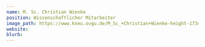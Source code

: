 ```yaml
---
name: M. Sc. Christian Wienke
position: Wissenschaftlicher Mitarbeiter
image_path: https://www.kneu.ovgu.de/M_Sc_+Christian+Wienke-height-1734-width-1181-p-2186/_/image4537.png
website:
blurb:
---
```

